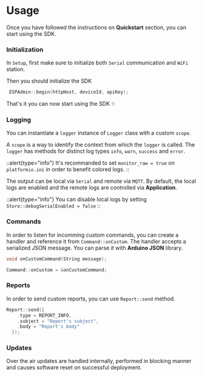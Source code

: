 # Usage

Once you have followed the instructions on **Quickstart** section, you can start using the SDK.

### Initialization

In `Setup`, first make sure to initialize both `Serial` communication and `WiFi` station.

Then you should initialize the SDK

```cpp
 ESPAdmin::begin(httpHost, deviceId, apiKey);
```

That's it you can now start using the SDK ✨

### Logging

You can instantiate a `logger` instance of `Logger` class with a custom `scope`.

A `scope` is a way to identify the context from which the `logger` is called. The `logger` has methods for distinct log types `info`, `warn`, `success` and `error`.

::alert{type="info"}
It's recommanded to set `monitor_raw = true` on `platformio.ini` in order to benefit colored logs.
::

The output can be local via `Serial` and remote via `MQTT`. By default, the local logs are enabled and the remote logs are controlled via **Application**.

::alert{type="info"}
You can disable local logs by setting `Store::debugSerialEnabled = false`
::

### Commands

In order to listen for incomming custom commands, you can create a handler and reference it from `Command::onCustom`. The handler accepts a serialized JSON message. You can parse it with **Arduino JSON** library.

```cpp
void onCustomCommand(String message);

Command::onCustom = &onCustomCommand;
```

### Reports

In order to send custom reports, you can use `Report::send` method.

```cpp
Report::send({
    .type = REPORT_INFO,
    .subject = "Report's subject",
    .body = "Report's body"
  });
```

### Updates

Over the air updates are handled internally, performed in blocking manner and causes software reset on successful deployment.
